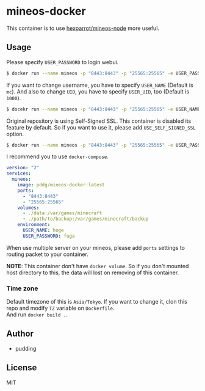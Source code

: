 # mineos-docker

This container is to use [hexparrot/mineos-node](https://github.com/hexparrot/mineos-node) more useful.

## Usage

Please specify `USER_PASSWORD` to login webui.

```bash
$ docker run --name mineos -p "8443:8443" -p "25565:25565" -e USER_PASSWORD={{Your Password}} pddg/mineos-docker:latest
```

If you want to change username, you have to specify `USER_NAME` (Default is `mc`). And also to change `UID`, you have to specify `USER_UID`, too (Default is `1000`).

```bash
$ docekr run --name mineos -p "8443:8443" -p "25565:25565" -e USER_NAME={{Your name}} -e USER_PASSWORD={{Your Password}} -e USER_UID={{Your UID}} pddg/mineos-docker:latest
```

Original repository is using Self-Signed SSL. This container is disabled its feature by default. So if you want to use it, please add `USE_SELF_SIGNED_SSL` option.

```bash
$ docker run --name mineos -p "8443:8443" -p "25565:25565" -e USER_PASSWORD={{USER_PASSWORD}} -e USE_SELF_SIGNED_SSL="true" pddg/mineos-docker:latest
```

I recommend you to use `docker-compose`.

```yaml
version: "2"
services:
  mineos:
    image: pddg/mineos-docker:latest
    ports:
      - "8443:8443"
      - "25565:25565"
    volumes:
      - ./data:/var/games/minecraft
      - ./path/to/backup:/var/games/minecraft/backup
    environment:
      USER_NAME: hoge
      USER_PASSWORD: fuga
```

When use multiple server on your mineos, please add `ports` settings to routing packet to your container.  

**NOTE**: This container don't have `docker volume`. So if you don't mounted host directory to this, the data will lost on removing of this container.

### Time zone

Default timezone of this is `Asia/Tokyo`. If you want to change it, clon this repo and modify `TZ` variable on `Dockerfile`.  
And run `docker build .`.

## Author

* pudding

## License

MIT



